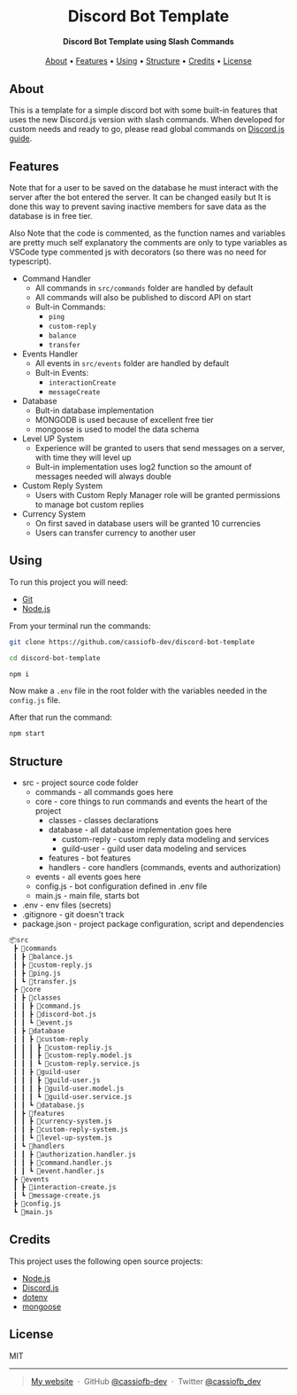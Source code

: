 <h1 align="center">
  Discord Bot Template
</h1>

<h4 align="center">Discord Bot Template using Slash Commands</h4>

<p align="center">
  <a href="#about">About</a> •
  <a href="#features">Features</a> •
  <a href="#using">Using</a> •
  <a href="#structure">Structure</a> •
  <a href="#credits">Credits</a> •
  <a href="#license">License</a>
</p>

## About

This is a template for a simple discord bot with some built-in features that uses the new Discord.js version with slash commands. When developed for custom needs and ready to go, please read global commands on [Discord.js guide](https://discordjs.guide/interactions/slash-commands.html#global-commands).

## Features

Note that for a user to be saved on the database he must interact with the server after the bot entered the server. It can be changed easily but It is done this way to prevent saving inactive members for save data as the database is in free tier.

Also Note that the code is commented, as the function names and variables are pretty much self explanatory the comments are only to type variables as VSCode type commented js with decorators (so there was no need for typescript).

* Command Handler
  * All commands in ``src/commands`` folder are handled by default
  * All commands will also be published to discord API on start
  * Bult-in Commands:
    * ``ping``
    * ``custom-reply``
    * ``balance``
    * ``transfer``
* Events Handler
  * All events in ``src/events`` folder are handled by default
  * Bult-in Events:
    * ``interactionCreate``
    * ``messageCreate``
* Database
  * Bult-in database implementation
  * MONGODB is used because of excellent free tier
  * mongoose is used to model the data schema
* Level UP System
  * Experience will be granted to users that send messages on a server, with time they will level up
  * Bult-in implementation uses log2 function so the amount of messages needed will always double
* Custom Reply System
  * Users with Custom Reply Manager role will be granted permissions to manage bot custom replies
* Currency System
  * On first saved in database users will be granted 10 currencies
  * Users can transfer currency to another user

## Using

To run this project you will need:

* [Git](https://git-scm.com/)
* [Node.js](https://nodejs.org/en/)

From your terminal run the commands:

```bash
git clone https://github.com/cassiofb-dev/discord-bot-template

cd discord-bot-template

npm i
```

Now make a ``.env`` file in the root folder with the variables needed in the ``config.js`` file.

After that run the command:

```bash
npm start
```

## Structure

* src - project source code folder
  * commands - all commands goes here
  * core - core things to run commands and events the heart of the project
    * classes - classes declarations
    * database - all database implementation goes here
      * custom-reply - custom reply data modeling and services
      * guild-user - guild user data modeling and services
    * features - bot features
    * handlers - core handlers (commands, events and authorization)
  * events - all events goes here
  * config.js - bot configuration defined in .env file
  * main.js - main file, starts bot
* .env - env files (secrets)
* .gitignore - git doesn't track
* package.json - project package configuration, script and dependencies

```txt
📦src
 ┣ 📂commands
 ┃ ┣ 📜balance.js
 ┃ ┣ 📜custom-reply.js
 ┃ ┣ 📜ping.js
 ┃ ┗ 📜transfer.js
 ┣ 📂core
 ┃ ┣ 📂classes
 ┃ ┃ ┣ 📜command.js
 ┃ ┃ ┣ 📜discord-bot.js
 ┃ ┃ ┗ 📜event.js
 ┃ ┣ 📂database
 ┃ ┃ ┣ 📂custom-reply
 ┃ ┃ ┃ ┣ 📜custom-repliy.js
 ┃ ┃ ┃ ┣ 📜custom-reply.model.js
 ┃ ┃ ┃ ┗ 📜custom-reply.service.js
 ┃ ┃ ┣ 📂guild-user
 ┃ ┃ ┃ ┣ 📜guild-user.js
 ┃ ┃ ┃ ┣ 📜guild-user.model.js
 ┃ ┃ ┃ ┗ 📜guild-user.service.js
 ┃ ┃ ┗ 📜database.js
 ┃ ┣ 📂features
 ┃ ┃ ┣ 📜currency-system.js
 ┃ ┃ ┣ 📜custom-reply-system.js
 ┃ ┃ ┗ 📜level-up-system.js
 ┃ ┗ 📂handlers
 ┃ ┃ ┣ 📜authorization.handler.js
 ┃ ┃ ┣ 📜command.handler.js
 ┃ ┃ ┗ 📜event.handler.js
 ┣ 📂events
 ┃ ┣ 📜interaction-create.js
 ┃ ┗ 📜message-create.js
 ┣ 📜config.js
 ┗ 📜main.js
```

## Credits

This project uses the following open source projects:

* [Node.js](https://github.com/nodejs/node)
* [Discord.js](https://github.com/discordjs/discord.js)
* [dotenv](https://github.com/motdotla/dotenv)
* [mongoose](https://github.com/Automattic/mongoose)

## License

MIT

---

> [My website](https://cassiofernando.netlify.app/) &nbsp;&middot;&nbsp;
> GitHub [@cassiofb-dev](https://github.com/cassiofb-dev) &nbsp;&middot;&nbsp;
> Twitter [@cassiofb_dev](https://twitter.com/cassiofb_dev)
